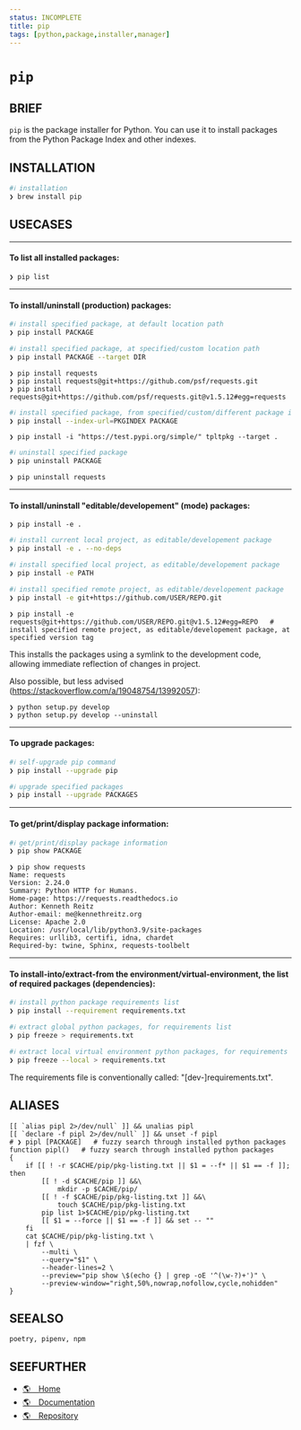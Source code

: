 ```yaml
---
status: INCOMPLETE
title: pip
tags: [python,package,installer,manager]
---
```


# `pip`

## BRIEF

`pip` is the package installer for Python. You can use it to install packages from the Python Package Index and other indexes.

## INSTALLATION


```bash
#ℹ︎ installation
❯ brew install pip
```


## USECASES

----
#### To list all installed packages:

    ❯ pip list

----
#### To install/uninstall (production) packages:


```bash
#ℹ︎ install specified package, at default location path
❯ pip install PACKAGE
```



```bash
#ℹ︎ install specified package, at specified/custom location path
❯ pip install PACKAGE --target DIR
```


    ❯ pip install requests
    ❯ pip install requests@git+https://github.com/psf/requests.git
    ❯ pip install requests@git+https://github.com/psf/requests.git@v1.5.12#egg=requests


```bash
#ℹ︎ install specified package, from specified/custom/different package index
❯ pip install --index-url=PKGINDEX PACKAGE
```

    ❯ pip install -i "https://test.pypi.org/simple/" tpltpkg --target .


```bash
#ℹ︎ uninstall specified package
❯ pip uninstall PACKAGE
```

    ❯ pip uninstall requests

----
#### To install/uninstall "editable/developement" (mode) packages:

    ❯ pip install -e .

```bash
#ℹ︎ install current local project, as editable/developement package
❯ pip install -e . --no-deps
```



```bash
#ℹ︎ install specified local project, as editable/developement package
❯ pip install -e PATH
```



```bash
#ℹ︎ install specified remote project, as editable/developement package
❯ pip install -e git+https://github.com/USER/REPO.git
```


    ❯ pip install -e requests@git+https://github.com/USER/REPO.git@v1.5.12#egg=REPO   # install specified remote project, as editable/developement package, at specified version tag

This installs the packages using a symlink to the development code, allowing immediate reflection of changes in project.

Also possible, but less advised (https://stackoverflow.com/a/19048754/13992057):

    ❯ python setup.py develop
    ❯ python setup.py develop --uninstall

----
#### To upgrade packages:


```bash
#ℹ︎ self-upgrade pip command
❯ pip install --upgrade pip
```


```bash
#ℹ︎ upgrade specified packages
❯ pip install --upgrade PACKAGES
```


----
#### To get/print/display package information:


```bash
#ℹ︎ get/print/display package information
❯ pip show PACKAGE
```


    ❯ pip show requests
    Name: requests
    Version: 2.24.0
    Summary: Python HTTP for Humans.
    Home-page: https://requests.readthedocs.io
    Author: Kenneth Reitz
    Author-email: me@kennethreitz.org
    License: Apache 2.0
    Location: /usr/local/lib/python3.9/site-packages
    Requires: urllib3, certifi, idna, chardet
    Required-by: twine, Sphinx, requests-toolbelt

----
#### To install-into/extract-from the environment/virtual-environment, the list of required packages (dependencies):


```bash
#ℹ︎ install python package requirements list
❯ pip install --requirement requirements.txt
```



```bash
#ℹ︎ extract global python packages, for requirements list
❯ pip freeze > requirements.txt
```


```bash
#ℹ︎ extract local virtual environment python packages, for requirements list
❯ pip freeze --local > requirements.txt
```


The requirements file is conventionally called: "[dev-]requirements.txt".


## ALIASES

    [[ `alias pipl 2>/dev/null` ]] && unalias pipl
    [[ `declare -f pipl 2>/dev/null` ]] && unset -f pipl
    # ❯ pipl [PACKAGE]   # fuzzy search through installed python packages
    function pipl()   # fuzzy search through installed python packages
    {
        if [[ ! -r $CACHE/pip/pkg-listing.txt || $1 = --f* || $1 == -f ]]; then
            [[ ! -d $CACHE/pip ]] &&\
                mkdir -p $CACHE/pip/
            [[ ! -f $CACHE/pip/pkg-listing.txt ]] &&\
                touch $CACHE/pip/pkg-listing.txt
            pip list 1>$CACHE/pip/pkg-listing.txt
            [[ $1 = --force || $1 == -f ]] && set -- ""
        fi
        cat $CACHE/pip/pkg-listing.txt \
        | fzf \
            --multi \
            --query="$1" \
            --header-lines=2 \
            --preview="pip show \$(echo {} | grep -oE '^(\w-?)+')" \
            --preview-window="right,50%,nowrap,nofollow,cycle,nohidden"
    }


## SEEALSO

    poetry, pipenv, npm

## SEEFURTHER

- [🌎 Home](https://pypi.org/)
- [🌎 Documentation](https://pip.pypa.io/)
- [🌎 Repository](https://github.com/pypa/pip)
